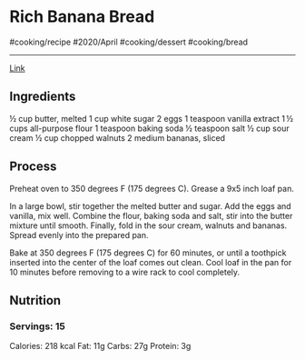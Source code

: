 # Rich Banana Bread
#cooking/recipe #2020/April #cooking/dessert #cooking/bread
- - - -
[Link](https://www.allrecipes.com/recipe/17066/janets-rich-banana-bread/)

## Ingredients
½ cup butter, melted
1 cup white sugar
2 eggs
1 teaspoon vanilla extract
1 ½ cups all-purpose flour
1 teaspoon baking soda
½ teaspoon salt
½ cup sour cream
½ cup chopped walnuts
2 medium bananas, sliced

## Process
Preheat oven to 350 degrees F (175 degrees C). Grease a 9x5 inch loaf pan.

In a large bowl, stir together the melted butter and sugar. Add the eggs and vanilla, mix well. Combine the flour, baking soda and salt, stir into the butter mixture until smooth. Finally, fold in the sour cream, walnuts and bananas. Spread evenly into the prepared pan.

Bake at 350 degrees F (175 degrees C) for 60 minutes, or until a toothpick inserted into the center of the loaf comes out clean. Cool loaf in the pan for 10 minutes before removing to a wire rack to cool completely.

## Nutrition
### Servings: 15
Calories: 218 kcal
Fat: 11g
Carbs: 27g
Protein: 3g